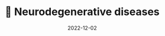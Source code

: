 ---
title: 🧠 Neurodegenerative diseases
date: '2022-12-02'
type: book
weight: 301
commentable: true

show_breadcrumb: true
---